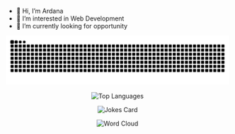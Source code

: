 - 👋 Hi, I’m Ardana
- 👀 I’m interested in Web Development
- 🌱 I’m currently looking for opportunity

<!-- [![Ardana's GitHub stats](https://github-readme-stats.vercel.app/api?username=Ardanaa)](https://github.com/ardanaa/github-readme-stats)
[![Top Langs](https://github-readme-stats.vercel.app/api/top-langs/?username=Ardanaa&layout=compact)](https://github.com/ardanaa/github-readme-stats)
 -->
<!---
Ardanaa/Ardanaa is a ✨ special ✨ repository because its `README.md` (this file) appears on your GitHub profile.
You can click the Preview link to take a look at your changes.
--->
<!---
![Your GitHub stats](https://github-readme-stats.vercel.app/api?username=ardanaa&show_icons=true&theme=radical)
![GitHub Streak](https://github-readme-streak-stats.herokuapp.com/?user=ardanaa&theme=radical)
--->

<div align="center">
 
![Snake animation](https://raw.githubusercontent.com/ardanaa/ardanaa/output/github-contribution-grid-snake-dark.svg)

![Top Languages](https://github-readme-stats.vercel.app/api/top-langs/?username=ardanaa&layout=compact&theme=radical)

![Jokes Card](https://readme-jokes.vercel.app/api?theme=radical)

![Word Cloud](https://skillicons.dev/icons?i=js,html,css,vue,react,nodejs&theme=dark)

</div>
